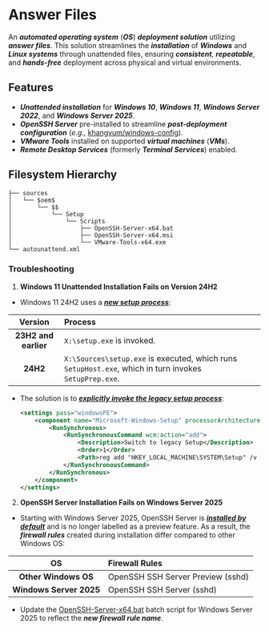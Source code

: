 # Answer Files

An **_automated operating system_** (**_OS_**) **_deployment solution_** utilizing **_answer files_**. This solution streamlines the **_installation_** of **_Windows_** and **_Linux systems_** through unattended files, ensuring **_consistent_**, **_repeatable_**, and **_hands-free_** deployment across physical and virtual environments.

## Features

-   **_Unattended installation_** for **_Windows 10_**, **_Windows 11_**, **_Windows Server 2022_**, and **_Windows Server 2025_**.
-   **_OpenSSH Server_** pre-installed to streamline **_post-deployment configuration_** (_e.g.,_ [khangvum/windows-config](https://github.com/khangvum/windows-config)).
-   **_VMware Tools_** installed on supported **_virtual machines_** (**_VMs_**).
-   **_Remote Desktop Services_** (formerly **_Terminal Services_**) enabled.

## Filesystem Hierarchy

```
├── sources
│   └── $oem$
│       └── $$
│           └── Setup
│               └── Scripts
│                   ├── OpenSSH-Server-x64.bat
│                   ├── OpenSSH-Server-x64.msi
│                   └── VMware-Tools-x64.exe
└── autounattend.xml
```

### Troubleshooting

1.  **Windows 11 Unattended Installation Fails on Version 24H2**

-   Windows 11 24H2 uses a **_[new setup process](https://www.elevenforum.com/t/w11-24h2-and-old-installation-setup.25706/post-476942)_**:

Version             |Process
:------------------:|:-------------------------
**23H2 and earlier**|`X:\setup.exe` is invoked.
**24H2**            |`X:\Sources\setup.exe` is executed, which runs `SetupHost.exe`, which in turn invokes `SetupPrep.exe`.

-   The solution is to **_[explicitly invoke the legacy setup process](https://www.elevenforum.com/t/w11-24h2-and-old-installation-setup.25706/post-476942)_**:

    ```xml
    <settings pass="windowsPE">
        <component name="Microsoft-Windows-Setup" processorArchitecture="amd64" publicKeyToken="31bf3856ad364e35" language="neutral" versionScope="nonSxS" xmlns:wcm="http://schemas.microsoft.com/WMIConfig/2002/State" xmlns:xsi="http://www.w3.org/2001/XMLSchema-instance">
            <RunSynchronous>
                <RunSynchronousCommand wcm:action="add">
                    <Description>Switch to legacy Setup</Description>
                    <Order>1</Order>
                    <Path>reg add "HKEY_LOCAL_MACHINE\SYSTEM\Setup" /v CmdLine /t REG_SZ /d "X:\sources\setup.exe" /f</Path>
                </RunSynchronousCommand>
            </RunSynchronous>
        </component>
    </settings>
    ```

2.  **OpenSSH Server Installation Fails on Windows Server 2025**

-   Starting with Windows Server 2025, OpenSSH Server is **_[installed by default](https://learn.microsoft.com/en-us/windows-server/administration/openssh/openssh_install_firstuse?tabs=gui&pivots=windows-server-2025)_** and is no longer labelled as a preview feature. As a result, the **_firewall rules_** created during installation differ compared to other Windows OS:

OS                      |Firewall Rules
:----------------------:|:--------------------------------
**Other Windows OS**    |OpenSSH SSH Server Preview (sshd)
**Windows Server 2025** |OpenSSH SSH Server (sshd)

-   Update the [OpenSSH-Server-x64.bat](Windows%20Server%202025%20Standard/sources/$oem$/$$/Setup/Scripts/OpenSSH-Server-x64.bat) batch script for Windows Server 2025 to reflect the **_new firewall rule name_**.